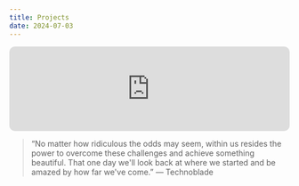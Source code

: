 ```yaml
---
title: Projects
date: 2024-07-03
---
```

<iframe style="border-radius:10px" src="https://open.spotify.com/embed/track/5fqjfiMOFapIb8uFcxBStH?utm_source=generator&theme=0" width="100%" height="152" frameBorder="0" allowfullscreen="" allow="autoplay; clipboard-write; fullscreen; picture-in-picture" loading="lazy"></iframe>

> “No matter how ridiculous the odds may seem, within us resides the power to overcome these challenges and achieve something beautiful. That one day we'll look back at where we started and be amazed by how far we've come.” — Technoblade

